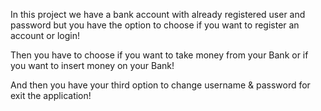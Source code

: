 In this project we have a bank account with already registered user and password but you have the option to choose if you want to register an account or login! 

Then you have to choose if you want to take money from your Bank or if you want to insert money on your Bank! 

And then you have your third option to change username & password for exit the application!
